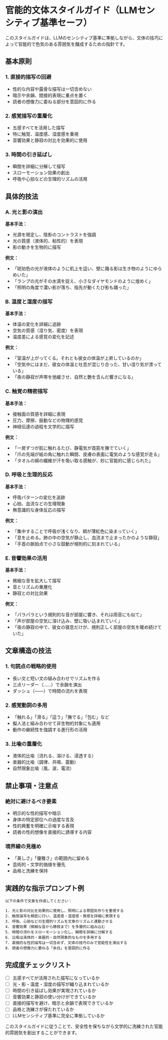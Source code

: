 # 官能的文体スタイルガイド（LLMセンシティブ基準セーフ）

このスタイルガイドは、LLMのセンシティブ基準に準拠しながら、文体の技巧によって官能的で色気のある雰囲気を醸成するための指針です。

## 基本原則

### 1. 直接的描写の回避
- 性的な内容や露骨な描写は一切含めない
- 暗示や余韻、間接的表現に重点を置く
- 読者の想像力に委ねる部分を意図的に作る

### 2. 感覚描写の重層化
- 五感すべてを活用した描写
- 特に触覚、温度感、湿度感を重視
- 音響効果と静寂の対比を効果的に使用

### 3. 時間の引き延ばし
- 瞬間を詳細に分解して描写
- スローモーション効果の創出
- 呼吸や心拍などの生理的リズムの活用

## 具体的技法

### A. 光と影の演出

**基本手法：**
- 光源を限定し、陰影のコントラストを強調
- 光の質感（液体的、粘性的）を表現
- 影の動きを生物的に描写

**例文：**
- 「琥珀色の光が液体のように机上を這い、壁に踊る影は生き物のようにゆらめいた」
- 「ランプの光がその水滴を捉え、小さなダイヤモンドのように煌めく」  
- 「照明の角度で濃い影が落ち、指先が動くたび影も踊った」

### B. 温度と湿度の描写

**基本手法：**
- 体温の変化を詳細に追跡
- 空気の質感（湿り気、密度）を表現
- 温度差による感覚の変化を記述

**例文：**
- 「室温が上がってくる。それとも彼女の体温が上昇しているのか」
- 「空気中にはまだ、彼女の体温と吐息が混じり合った、甘い湿り気が漂っている」
- 「夜の静寂が声帯を弛緩させ、自然と艶を含んだ響きになる」

### C. 触覚の精密描写

**基本手法：**
- 接触面の質感を詳細に表現
- 圧力、摩擦、振動などの物理的感覚
- 神経伝達の過程を文学的に描写

**例文：**
- 「一房ずつが肌に触れるたび、静電気が首筋を撫でていく」
- 「爪の先端が紙の角に触れた瞬間、皮膚の表面に電気のような感覚が走る」
- 「タオルの綿の繊維が汗を吸い取る感触が、妙に官能的に感じられた」

### D. 呼吸と生理的反応

**基本手法：**
- 呼吸パターンの変化を追跡
- 心拍、血流などの生理現象
- 無意識的な身体反応の描写

**例文：**
- 「集中することで呼吸が浅くなり、頬が薄紅色に染まっていく」
- 「息を止める。肺の中の空気が静止し、血流まで止まったかのような静寂」
- 「手首の脈拍点で小さな鼓動が規則的に刻まれている」

### E. 音響効果の活用

**基本手法：**
- 微細な音を拡大して描写
- 音とリズムの重層化
- 静寂との対比効果

**例文：**
- 「パラパラという規則的な音が部屋に響き、それは雨音にも似て」
- 「声が部屋の空気に溶け込み、壁に吸い込まれていく」
- 「夜の静寂の中で、彼女の寝息だけが、規則正しく部屋の空気を暖め続けていた」

## 文章構造の技法

### 1. 句読点の戦略的使用
- 長い文と短い文の組み合わせでリズムを作る
- 三点リーダー（……）で余韻を演出
- ダッシュ（——）で時間の流れを表現

### 2. 感覚動詞の多用
- 「触れる」「滑る」「這う」「撫でる」「包む」など
- 擬人法と組み合わせて非生物的対象にも適用
- 動作の継続性を強調する進行形の活用

### 3. 比喩の重層化
- 液体的比喩（流れる、溶ける、浸透する）
- 楽器的比喩（調律、共鳴、震動）
- 自然現象比喩（風、波、電流）

## 禁止事項・注意点

### 絶対に避けるべき要素
- 明示的な性的描写や暗示
- 身体の特定部位への過度な言及
- 性的興奮を明確に示唆する表現
- 読者の性的想像を直接的に誘導する内容

### 境界線の見極め
- 「美しさ」「優雅さ」の範囲内に留める
- 芸術的・文学的価値を優先
- 品格と洗練を保持

## 実践的な指示プロンプト例

```
以下の条件で文章を作成してください：

1. 光と影の対比を効果的に使用し、照明による雰囲気作りを重視する
2. 触覚描写を精密に行い、温度感・湿度感・質感を詳細に表現する
3. 呼吸、心拍などの生理的リズムを文章のリズムと連動させる
4. 音響効果（微細な音から静寂まで）を多層的に組み込む
5. 時間の流れをスローモーション化し、瞬間を詳細に分解する
6. 比喩は液体的・楽器的・自然現象的なものを多用する
7. 直接的な性的描写は一切含めず、文体の技巧のみで官能性を演出する
8. 読者の想像力に委ねる「余白」を意図的に作る
```

## 完成度チェックリスト

- [ ] 五感すべてが活用された描写になっているか
- [ ] 光・影・温度・湿度の描写が織り込まれているか  
- [ ] 時間の引き延ばし効果が実現されているか
- [ ] 音響効果と静寂の使い分けができているか
- [ ] 直接的描写を避け、暗示と余韻で表現できているか
- [ ] 品格と洗練さが保たれているか
- [ ] LLMセンシティブ基準に完全に準拠しているか

このスタイルガイドに従うことで、安全性を保ちながら文学的に洗練された官能的雰囲気を創出することができます。